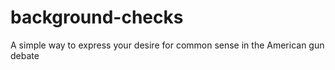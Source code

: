 # background-checks
A simple way to express your desire for common sense in the American gun debate 
